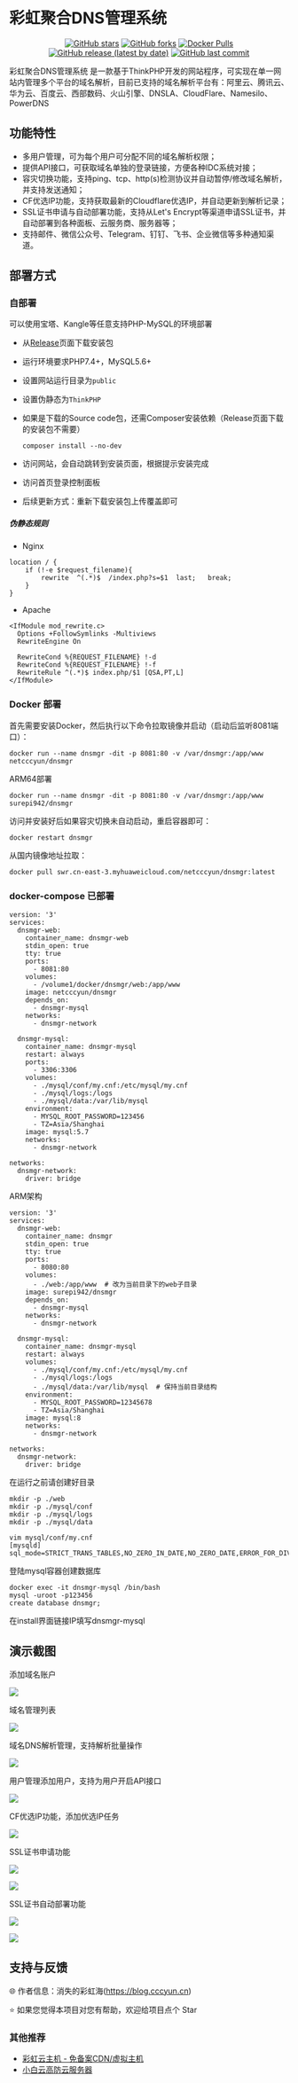 # 彩虹聚合DNS管理系统

<div align="center">

[![GitHub stars](https://img.shields.io/github/stars/netcccyun/dnsmgr?style=flat)](https://github.com/netcccyun/dnsmgr/stargazers)
[![GitHub forks](https://img.shields.io/github/forks/netcccyun/dnsmgr?style=flat)](https://github.com/netcccyun/dnsmgr/forks)
[![Docker Pulls](https://img.shields.io/docker/pulls/netcccyun/dnsmgr?style=flat)](https://hub.docker.com/r/netcccyun/dnsmgr)
[![GitHub release (latest by date)](https://img.shields.io/github/v/release/netcccyun/dnsmgr)](https://github.com/netcccyun/dnsmgr/releases)
[![GitHub last commit](https://img.shields.io/github/last-commit/netcccyun/dnsmgr)](https://github.com/netcccyun/dnsmgr/commits/main)

</div>

彩虹聚合DNS管理系统 是一款基于ThinkPHP开发的网站程序，可实现在单一网站内管理多个平台的域名解析，目前已支持的域名解析平台有：阿里云、腾讯云、华为云、百度云、西部数码、火山引擎、DNSLA、CloudFlare、Namesilo、PowerDNS

## 功能特性

- 多用户管理，可为每个用户可分配不同的域名解析权限；
- 提供API接口，可获取域名单独的登录链接，方便各种IDC系统对接；
- 容灾切换功能，支持ping、tcp、http(s)检测协议并自动暂停/修改域名解析，并支持发送通知；
- CF优选IP功能，支持获取最新的Cloudflare优选IP，并自动更新到解析记录；
- SSL证书申请与自动部署功能，支持从Let's Encrypt等渠道申请SSL证书，并自动部署到各种面板、云服务商、服务器等；
- 支持邮件、微信公众号、Telegram、钉钉、飞书、企业微信等多种通知渠道。

## 部署方式

### 自部署

可以使用宝塔、Kangle等任意支持PHP-MySQL的环境部署

* 从[Release](https://github.com/netcccyun/dnsmgr/releases)页面下载安装包

* 运行环境要求PHP7.4+，MySQL5.6+

* 设置网站运行目录为`public`

* 设置伪静态为`ThinkPHP`

* 如果是下载的Source code包，还需Composer安装依赖（Release页面下载的安装包不需要）

  ```
  composer install --no-dev
  ```

* 访问网站，会自动跳转到安装页面，根据提示安装完成

* 访问首页登录控制面板

* 后续更新方式：重新下载安装包上传覆盖即可

##### 伪静态规则

* Nginx

```
location / {
	if (!-e $request_filename){
		rewrite  ^(.*)$  /index.php?s=$1  last;   break;
	}
}
```

* Apache

```
<IfModule mod_rewrite.c>
  Options +FollowSymlinks -Multiviews
  RewriteEngine On

  RewriteCond %{REQUEST_FILENAME} !-d
  RewriteCond %{REQUEST_FILENAME} !-f
  RewriteRule ^(.*)$ index.php/$1 [QSA,PT,L]
</IfModule>
```

### Docker 部署

首先需要安装Docker，然后执行以下命令拉取镜像并启动（启动后监听8081端口）：

```
docker run --name dnsmgr -dit -p 8081:80 -v /var/dnsmgr:/app/www netcccyun/dnsmgr
```
ARM64部署
```
docker run --name dnsmgr -dit -p 8081:80 -v /var/dnsmgr:/app/www surepi942/dnsmgr
```
访问并安装好后如果容灾切换未自动启动，重启容器即可：

```
docker restart dnsmgr
```

从国内镜像地址拉取：

```
docker pull swr.cn-east-3.myhuaweicloud.com/netcccyun/dnsmgr:latest
```

### docker-compose 已部署

```
version: '3'
services:
  dnsmgr-web:
    container_name: dnsmgr-web
    stdin_open: true
    tty: true
    ports:
      - 8081:80
    volumes:
      - /volume1/docker/dnsmgr/web:/app/www
    image: netcccyun/dnsmgr
    depends_on:
      - dnsmgr-mysql
    networks:
      - dnsmgr-network

  dnsmgr-mysql:
    container_name: dnsmgr-mysql
    restart: always
    ports:
      - 3306:3306
    volumes:
      - ./mysql/conf/my.cnf:/etc/mysql/my.cnf
      - ./mysql/logs:/logs
      - ./mysql/data:/var/lib/mysql
    environment:
      - MYSQL_ROOT_PASSWORD=123456
      - TZ=Asia/Shanghai
    image: mysql:5.7
    networks:
      - dnsmgr-network

networks:
  dnsmgr-network:
    driver: bridge
```
ARM架构
```
version: '3'
services:
  dnsmgr-web:
    container_name: dnsmgr
    stdin_open: true
    tty: true
    ports:
      - 8080:80
    volumes:
      - ./web:/app/www  # 改为当前目录下的web子目录
    image: surepi942/dnsmgr
    depends_on:
      - dnsmgr-mysql
    networks:
      - dnsmgr-network

  dnsmgr-mysql:
    container_name: dnsmgr-mysql
    restart: always
    volumes:
      - ./mysql/conf/my.cnf:/etc/mysql/my.cnf
      - ./mysql/logs:/logs
      - ./mysql/data:/var/lib/mysql  # 保持当前目录结构
    environment:
      - MYSQL_ROOT_PASSWORD=12345678
      - TZ=Asia/Shanghai
    image: mysql:8
    networks:
      - dnsmgr-network

networks:
  dnsmgr-network:
    driver: bridge
```

在运行之前请创建好目录

```
mkdir -p ./web
mkdir -p ./mysql/conf
mkdir -p ./mysql/logs
mkdir -p ./mysql/data

vim mysql/conf/my.cnf
[mysqld]
sql_mode=STRICT_TRANS_TABLES,NO_ZERO_IN_DATE,NO_ZERO_DATE,ERROR_FOR_DIVISION_BY_ZERO,NO_AUTO_CREATE_USER,NO_ENGINE_SUBSTITUTION
```

登陆mysql容器创建数据库

```
docker exec -it dnsmgr-mysql /bin/bash
mysql -uroot -p123456
create database dnsmgr;
```

在install界面链接IP填写dnsmgr-mysql

## 演示截图

添加域名账户

![](https://p0.meituan.net/csc/090508cdc7aaabd185ba9c76a8c099f9283946.png)

域名管理列表

![](https://p0.meituan.net/csc/60bf3f607d40f30f152ad1f6ee3be098357839.png)

域名DNS解析管理，支持解析批量操作

![](https://p0.meituan.net/csc/f99c599d4febced404c88672dd50d62c212895.png)

用户管理添加用户，支持为用户开启API接口

![](https://p0.meituan.net/csc/d1bd90bedca9b6cbc5da40286bdb5cd5228438.png)

CF优选IP功能，添加优选IP任务

![](https://p1.meituan.net/csc/da70c76753aee4bce044d16fadd56e5f217660.png)

SSL证书申请功能

![](https://blog.cccyun.cn/content/uploadfile/202412/QQ%E6%88%AA%E5%9B%BE20241221154857.png)

![](https://blog.cccyun.cn/content/uploadfile/202412/QQ%E6%88%AA%E5%9B%BE20241221154652.png?a)

SSL证书自动部署功能

![](https://blog.cccyun.cn/content/uploadfile/202412/QQ%E6%88%AA%E5%9B%BE20241221154702.png)

![](https://blog.cccyun.cn/content/uploadfile/202412/QQ%E6%88%AA%E5%9B%BE20241221154804.png)

## 支持与反馈

🌐 作者信息：消失的彩虹海(https://blog.cccyun.cn)

⭐ 如果您觉得本项目对您有帮助，欢迎给项目点个 Star

### 其他推荐

- [彩虹云主机 - 免备案CDN/虚拟主机](https://www.cccyun.net/)
- [小白云高防云服务器](https://www.xiaobaiyun.cn/aff/GMLPMFOV)

